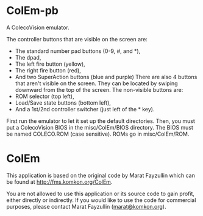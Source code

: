 ColEm-pb
========

A ColecoVision emulator.

The controller buttons that are visible on the screen are:
- The standard number pad buttons (0-9, #, and *),
- The dpad,
- The left fire button (yellow),
- The right fire button (red),
- And two SuperAction buttons (blue and purple)
There are also 4 buttons that aren't visible on the screen. They can be located by swiping downward from the top of the screen. The non-visible buttons are:
- ROM selector (top left),
- Load/Save state buttons (bottom left),
- And a 1st/2nd controller switcher (just left of the * key).

First run the emulator to let it set up the default directories. Then, you must put a ColecoVision BIOS in the misc/ColEm/BIOS directory. The BIOS must be named COLECO.ROM (case sensitive). ROMs go in misc/ColEm/ROM.

ColEm
=====

This application is based on the original code by Marat Fayzullin which can be found at http://fms.komkon.org/ColEm.

You are not allowed to use this application or its source code to gain profit, either directly or indirectly. If you would like to use the code for commercial purposes, please contact Marat Fayzullin (marat@komkon.org).